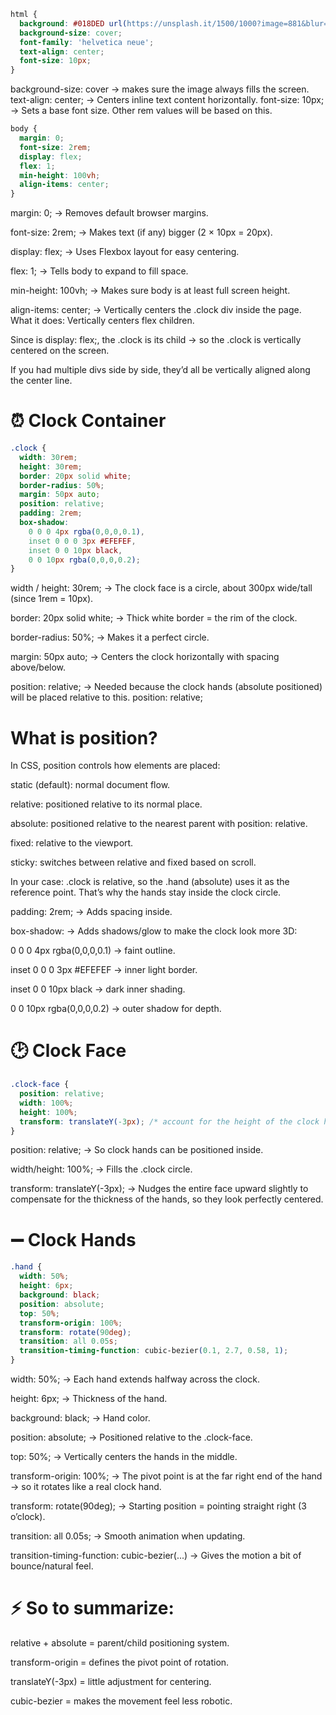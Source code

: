 ```css
html {
  background: #018DED url(https://unsplash.it/1500/1000?image=881&blur=5);
  background-size: cover;
  font-family: 'helvetica neue';
  text-align: center;
  font-size: 10px;
}
```
background-size: cover → makes sure the image always fills the screen.
text-align: center; → Centers inline text content horizontally.
font-size: 10px; → Sets a base font size. Other rem values will be based on this.

```css
body {
  margin: 0;
  font-size: 2rem;
  display: flex;
  flex: 1;
  min-height: 100vh;
  align-items: center;
}
```
margin: 0; → Removes default browser margins.

font-size: 2rem; → Makes text (if any) bigger (2 × 10px = 20px).

display: flex; → Uses Flexbox layout for easy centering.

flex: 1; → Tells body to expand to fill space.

min-height: 100vh; → Makes sure body is at least full screen height.


align-items: center; → Vertically centers the .clock div inside the page.
What it does: Vertically centers flex children.

Since <body> is display: flex;, the .clock is its child → so the .clock is vertically centered on the screen.

If you had multiple divs side by side, they’d all be vertically aligned along the center line.

# ⏰ Clock Container
```css
.clock {
  width: 30rem;
  height: 30rem;
  border: 20px solid white;
  border-radius: 50%;
  margin: 50px auto;
  position: relative;
  padding: 2rem;
  box-shadow:
    0 0 0 4px rgba(0,0,0,0.1),
    inset 0 0 0 3px #EFEFEF,
    inset 0 0 10px black,
    0 0 10px rgba(0,0,0,0.2);
}
```

width / height: 30rem; → The clock face is a circle, about 300px wide/tall (since 1rem = 10px).

border: 20px solid white; → Thick white border = the rim of the clock.

border-radius: 50%; → Makes it a perfect circle.

margin: 50px auto; → Centers the clock horizontally with spacing above/below.

position: relative; → Needed because the clock hands (absolute positioned) will be placed relative to this.
position: relative;

# What is position?
In CSS, position controls how elements are placed:

static (default): normal document flow.

relative: positioned relative to its normal place.

absolute: positioned relative to the nearest parent with position: relative.

fixed: relative to the viewport.

sticky: switches between relative and fixed based on scroll.

In your case:
.clock is relative, so the .hand (absolute) uses it as the reference point. That’s why the hands stay inside the clock circle.

padding: 2rem; → Adds spacing inside.

box-shadow: → Adds shadows/glow to make the clock look more 3D:

0 0 0 4px rgba(0,0,0,0.1) → faint outline.

inset 0 0 0 3px #EFEFEF → inner light border.

inset 0 0 10px black → dark inner shading.

0 0 10px rgba(0,0,0,0.2) → outer shadow for depth.

# 🕑 Clock Face
```css
.clock-face {
  position: relative;
  width: 100%;
  height: 100%;
  transform: translateY(-3px); /* account for the height of the clock hands */
}
```

position: relative; → So clock hands can be positioned inside.

width/height: 100%; → Fills the .clock circle.

transform: translateY(-3px); → Nudges the entire face upward slightly to compensate for the thickness of the hands, so they look perfectly centered.

# ➖ Clock Hands
```css
.hand {
  width: 50%;
  height: 6px;
  background: black;
  position: absolute;
  top: 50%;
  transform-origin: 100%;
  transform: rotate(90deg);
  transition: all 0.05s;
  transition-timing-function: cubic-bezier(0.1, 2.7, 0.58, 1);
}
```

width: 50%; → Each hand extends halfway across the clock.

height: 6px; → Thickness of the hand.

background: black; → Hand color.

position: absolute; → Positioned relative to the .clock-face.

top: 50%; → Vertically centers the hands in the middle.

transform-origin: 100%; → The pivot point is at the far right end of the hand → so it rotates like a real clock hand.

transform: rotate(90deg); → Starting position = pointing straight right (3 o’clock).

transition: all 0.05s; → Smooth animation when updating.

transition-timing-function: cubic-bezier(...) → Gives the motion a bit of bounce/natural feel.


# ⚡ So to summarize:

relative + absolute = parent/child positioning system.

transform-origin = defines the pivot point of rotation.

translateY(-3px) = little adjustment for centering.

cubic-bezier = makes the movement feel less robotic.